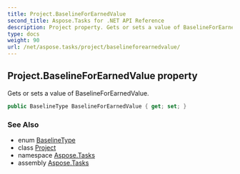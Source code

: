 ```yaml
---
title: Project.BaselineForEarnedValue
second_title: Aspose.Tasks for .NET API Reference
description: Project property. Gets or sets a value of BaselineForEarnedValue
type: docs
weight: 90
url: /net/aspose.tasks/project/baselineforearnedvalue/
---
```

## Project.BaselineForEarnedValue property

Gets or sets a value of BaselineForEarnedValue.

```csharp
public BaselineType BaselineForEarnedValue { get; set; }
```

### See Also

* enum [BaselineType](../../baselinetype/)
* class [Project](../)
* namespace [Aspose.Tasks](../../project/)
* assembly [Aspose.Tasks](../../../)



